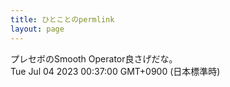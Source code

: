 ```yaml
---
title: ひとことのpermlink
layout: page
---
```

<div class="box" dt="1688398620365">
  プレセボのSmooth Operator良さげだな。
  <div class="content is-small">Tue Jul 04 2023 00:37:00 GMT+0900 (日本標準時)</div>
</div>